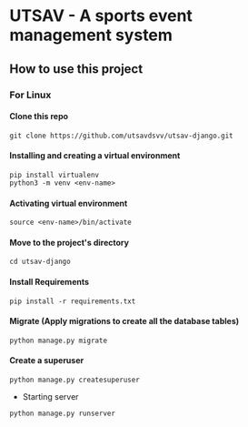 # UTSAV - A sports event management system
## How to use this project
### For Linux
#### Clone this repo
``` 
git clone https://github.com/utsavdsvv/utsav-django.git
```
#### Installing and creating a virtual environment
```
pip install virtualenv
python3 -m venv <env-name>
```
#### Activating virtual environment
```
source <env-name>/bin/activate
```
#### Move to the project's directory
``` 
cd utsav-django
```
#### Install Requirements
```
pip install -r requirements.txt
```
#### Migrate (Apply migrations to create all the database tables)
```
python manage.py migrate
```
#### Create a superuser
```
python manage.py createsuperuser
```
- Starting server
```
python manage.py runserver
```

